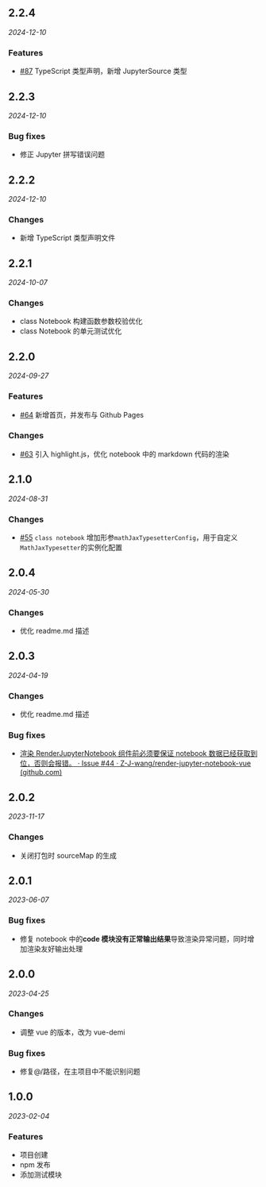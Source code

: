 ## 2.2.4

_2024-12-10_

### Features

- [#87](https://github.com/Z-J-wang/render-jupyter-notebook-vue/issues/87) TypeScript 类型声明，新增 JupyterSource 类型

## 2.2.3

_2024-12-10_

### Bug fixes

- 修正 Jupyter 拼写错误问题

## 2.2.2

_2024-12-10_

### Changes

- 新增 TypeScript 类型声明文件

## 2.2.1

_2024-10-07_

### Changes

- class Notebook 构建函数参数校验优化
- class Notebook 的单元测试优化

## 2.2.0

_2024-09-27_

### Features

- [#64](https://github.com/Z-J-wang/render-jupyter-notebook-vue/issues/64) 新增首页，并发布与 Github Pages

### Changes

- [#63](https://github.com/Z-J-wang/render-jupyter-notebook-vue/issues/63) 引入 highlight.js，优化 notebook 中的 markdown 代码的渲染

## 2.1.0

_2024-08-31_

### Changes

- [#55](https://github.com/Z-J-wang/render-jupyter-notebook-vue/issues/55) `class notebook` 增加形参`mathJaxTypesetterConfig`，用于自定义`MathJaxTypesetter`的实例化配置

## 2.0.4

_2024-05-30_

### Changes

- 优化 readme.md 描述

## 2.0.3

_2024-04-19_

### Changes

- 优化 readme.md 描述

### Bug fixes

- [渲染 RenderJupyterNotebook 组件前必须要保证 notebook 数据已经获取到位，否则会报错。 · Issue #44 · Z-J-wang/render-jupyter-notebook-vue (github.com)](https://github.com/Z-J-wang/render-jupyter-notebook-vue/issues/44)

## 2.0.2

_2023-11-17_

### Changes

- 关闭打包时 sourceMap 的生成

## 2.0.1

_2023-06-07_

### Bug fixes

- 修复 notebook 中的**code 模块没有正常输出结果**导致渲染异常问题，同时增加渲染友好输出处理

## 2.0.0

_2023-04-25_

### Changes

- 调整 vue 的版本，改为 vue-demi

### Bug fixes

- 修复@/路径，在主项目中不能识别问题

## 1.0.0

_2023-02-04_

### Features

- 项目创建
- npm 发布
- 添加测试模块
